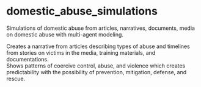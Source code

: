 # domestic_abuse_simulations
Simulations of domestic abuse from articles, narratives, documents, media on domestic abuse with multi-agent modeling.

Creates a narrative from articles describing types of abuse and timelines from stories on victims in the media, training materials, and documentations.
<br>Shows patterns of coercive control, abuse, and violence which creates predictability with the possibility of prevention, mitigation, defense, and rescue.  
